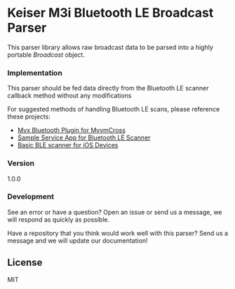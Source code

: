 Keiser M3i Bluetooth LE Broadcast Parser
========================

This parser library allows raw broadcast data to be parsed into a highly portable *Broadcast* object.

### Implementation

This parser should be fed data directly from the Bluetooth LE scanner callback method without any modifications

For suggested methods of handling Bluetooth LE scans, please reference these projects:

  - [Mvx Bluetooth Plugin for MvvmCross][mvxble]
  - [Sample Service App for Bluetooth LE Scanner][droidiBeacon]
  - [Basic BLE scanner for iOS Devices][iosScanner]

### Version
1.0.0

### Development

See an error or have a question?  Open an issue or send us a message, we will respond as quickly as possible.

Have a repository that you think would work well with this parser?  Send us a message and we will update our documentation!

[mvxble]: <https://github.com/KeiserCorp/Keiser.MvxPlugins.Bluetooth>
[droidiBeacon]: <https://github.com/MikeFot/Android--iBeacon-Scanner-Service>
[iosScanner]: <https://github.com/samuraipapa/CoreBluetoothBasicScanner>


License
----

MIT